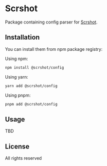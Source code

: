 # Scrshot

Package containing config parser for [Scrshot](https://scrshot.dev/).

## Installation

You can install them from npm package registry:

Using npm:

```bash
npm install @scrshot/config
```

Using yarn:

```bash
yarn add @scrshot/config
```

Using pnpm:

```bash
pnpm add @scrshot/config
```

## Usage

TBD

## License

All rights reserved
